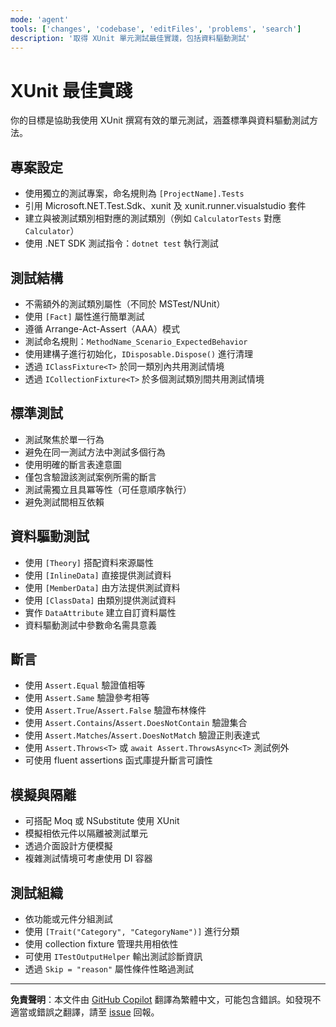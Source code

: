 ```yaml
---
mode: 'agent'
tools: ['changes', 'codebase', 'editFiles', 'problems', 'search']
description: '取得 XUnit 單元測試最佳實踐，包括資料驅動測試'
---
```


# XUnit 最佳實踐

你的目標是協助我使用 XUnit 撰寫有效的單元測試，涵蓋標準與資料驅動測試方法。

## 專案設定

- 使用獨立的測試專案，命名規則為 `[ProjectName].Tests`
- 引用 Microsoft.NET.Test.Sdk、xunit 及 xunit.runner.visualstudio 套件
- 建立與被測試類別相對應的測試類別（例如 `CalculatorTests` 對應 `Calculator`）
- 使用 .NET SDK 測試指令：`dotnet test` 執行測試

## 測試結構

- 不需額外的測試類別屬性（不同於 MSTest/NUnit）
- 使用 `[Fact]` 屬性進行簡單測試
- 遵循 Arrange-Act-Assert（AAA）模式
- 測試命名規則：`MethodName_Scenario_ExpectedBehavior`
- 使用建構子進行初始化，`IDisposable.Dispose()` 進行清理
- 透過 `IClassFixture<T>` 於同一類別內共用測試情境
- 透過 `ICollectionFixture<T>` 於多個測試類別間共用測試情境

## 標準測試

- 測試聚焦於單一行為
- 避免在同一測試方法中測試多個行為
- 使用明確的斷言表達意圖
- 僅包含驗證該測試案例所需的斷言
- 測試需獨立且具冪等性（可任意順序執行）
- 避免測試間相互依賴

## 資料驅動測試

- 使用 `[Theory]` 搭配資料來源屬性
- 使用 `[InlineData]` 直接提供測試資料
- 使用 `[MemberData]` 由方法提供測試資料
- 使用 `[ClassData]` 由類別提供測試資料
- 實作 `DataAttribute` 建立自訂資料屬性
- 資料驅動測試中參數命名需具意義

## 斷言

- 使用 `Assert.Equal` 驗證值相等
- 使用 `Assert.Same` 驗證參考相等
- 使用 `Assert.True`/`Assert.False` 驗證布林條件
- 使用 `Assert.Contains`/`Assert.DoesNotContain` 驗證集合
- 使用 `Assert.Matches`/`Assert.DoesNotMatch` 驗證正則表達式
- 使用 `Assert.Throws<T>` 或 `await Assert.ThrowsAsync<T>` 測試例外
- 可使用 fluent assertions 函式庫提升斷言可讀性

## 模擬與隔離

- 可搭配 Moq 或 NSubstitute 使用 XUnit
- 模擬相依元件以隔離被測試單元
- 透過介面設計方便模擬
- 複雜測試情境可考慮使用 DI 容器

## 測試組織

- 依功能或元件分組測試
- 使用 `[Trait("Category", "CategoryName")]` 進行分類
- 使用 collection fixture 管理共用相依性
- 可使用 `ITestOutputHelper` 輸出測試診斷資訊
- 透過 `Skip = "reason"` 屬性條件性略過測試

---

**免責聲明**：本文件由 [GitHub Copilot](https://docs.github.com/copilot/about-github-copilot/what-is-github-copilot) 翻譯為繁體中文，可能包含錯誤。如發現不適當或錯誤之翻譯，請至 [issue](../../issues) 回報。
